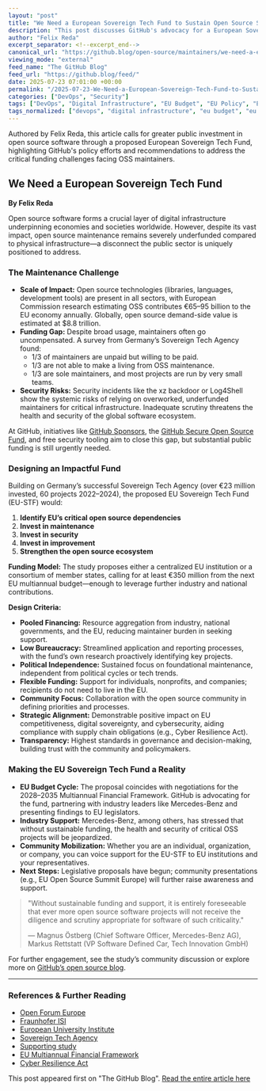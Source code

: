 ```yaml
---
layout: "post"
title: "We Need a European Sovereign Tech Fund to Sustain Open Source Software"
description: "This post discusses GitHub's advocacy for a European Sovereign Tech Fund (EU-STF) to address the funding gap in open source maintenance. It reviews policy recommendations, funding models, and the strategic importance of open source infrastructure in the EU."
author: "Felix Reda"
excerpt_separator: <!--excerpt_end-->
canonical_url: "https://github.blog/open-source/maintainers/we-need-a-european-sovereign-tech-fund/"
viewing_mode: "external"
feed_name: "The GitHub Blog"
feed_url: "https://github.blog/feed/"
date: 2025-07-23 07:01:00 +00:00
permalink: "/2025-07-23-We-Need-a-European-Sovereign-Tech-Fund-to-Sustain-Open-Source-Software.html"
categories: ["DevOps", "Security"]
tags: ["DevOps", "Digital Infrastructure", "EU Budget", "EU Policy", "European Commission", "Funding", "GitHub Sponsors", "Maintainers", "News", "News & Insights", "Open Source", "Open Source Funding", "OSS Maintainers", "Policy", "Public Private Partnership", "Security", "Software Sustainability", "Sovereign Tech Fund", "Supply Chain", "Supply Chain Security"]
tags_normalized: ["devops", "digital infrastructure", "eu budget", "eu policy", "european commission", "funding", "github sponsors", "maintainers", "news", "news and insights", "open source", "open source funding", "oss maintainers", "policy", "public private partnership", "security", "software sustainability", "sovereign tech fund", "supply chain", "supply chain security"]
---
```


Authored by Felix Reda, this article calls for greater public investment in open source software through a proposed European Sovereign Tech Fund, highlighting GitHub's policy efforts and recommendations to address the critical funding challenges facing OSS maintainers.<!--excerpt_end-->

## We Need a European Sovereign Tech Fund

**By Felix Reda**

Open source software forms a crucial layer of digital infrastructure underpinning economies and societies worldwide. However, despite its vast impact, open source maintenance remains severely underfunded compared to physical infrastructure—a disconnect the public sector is uniquely positioned to address.

### The Maintenance Challenge

- **Scale of Impact:** Open source technologies (libraries, languages, development tools) are present in all sectors, with European Commission research estimating OSS contributes €65–95 billion to the EU economy annually. Globally, open source demand-side value is estimated at $8.8 trillion.
- **Funding Gap:** Despite broad usage, maintainers often go uncompensated. A survey from Germany’s Sovereign Tech Agency found:
  - 1/3 of maintainers are unpaid but willing to be paid.
  - 1/3 are not able to make a living from OSS maintenance.
  - 1/3 are sole maintainers, and most projects are run by very small teams.
- **Security Risks:** Security incidents like the xz backdoor or Log4Shell show the systemic risks of relying on overworked, underfunded maintainers for critical infrastructure. Inadequate scrutiny threatens the health and security of the global software ecosystem.

At GitHub, initiatives like [GitHub Sponsors](https://github.com/sponsors), the [GitHub Secure Open Source Fund](https://resources.github.com/github-secure-open-source-fund/), and free security tooling aim to close this gap, but substantial public funding is still urgently needed.

### Designing an Impactful Fund

Building on Germany’s successful Sovereign Tech Agency (over €23 million invested, 60 projects 2022–2024), the proposed EU Sovereign Tech Fund (EU-STF) would:

1. **Identify EU’s critical open source dependencies**
2. **Invest in maintenance**
3. **Invest in security**
4. **Invest in improvement**
5. **Strengthen the open source ecosystem**

**Funding Model:** The study proposes either a centralized EU institution or a consortium of member states, calling for at least €350 million from the next EU multiannual budget—enough to leverage further industry and national contributions.

**Design Criteria:**

- **Pooled Financing:** Resource aggregation from industry, national governments, and the EU, reducing maintainer burden in seeking support.
- **Low Bureaucracy:** Streamlined application and reporting processes, with the fund’s own research proactively identifying key projects.
- **Political Independence:** Sustained focus on foundational maintenance, independent from political cycles or tech trends.
- **Flexible Funding:** Support for individuals, nonprofits, and companies; recipients do not need to live in the EU.
- **Community Focus:** Collaboration with the open source community in defining priorities and processes.
- **Strategic Alignment:** Demonstrable positive impact on EU competitiveness, digital sovereignty, and cybersecurity, aiding compliance with supply chain obligations (e.g., Cyber Resilience Act).
- **Transparency:** Highest standards in governance and decision-making, building trust with the community and policymakers.

### Making the EU Sovereign Tech Fund a Reality

- **EU Budget Cycle:** The proposal coincides with negotiations for the 2028–2035 Multiannual Financial Framework. GitHub is advocating for the fund, partnering with industry leaders like Mercedes-Benz and presenting findings to EU legislators.
- **Industry Support:** Mercedes-Benz, among others, has stressed that without sustainable funding, the health and security of critical OSS projects will be jeopardized.
- **Community Mobilization:** Whether you are an individual, organization, or company, you can voice support for the EU-STF to EU institutions and your representatives.
- **Next Steps:** Legislative proposals have begun; community presentations (e.g., EU Open Source Summit Europe) will further raise awareness and support.

> "Without sustainable funding and support, it is entirely foreseeable that ever more open source software projects will not receive the diligence and scrutiny appropriate for software of such criticality."
>
> — Magnus Östberg (Chief Software Officer, Mercedes-Benz AG), Markus Rettstatt (VP Software Defined Car, Tech Innovation GmbH)

For further engagement, see the study’s community discussion or explore more on [GitHub’s open source blog](https://github.blog/open-source/).

---

### References & Further Reading

- [Open Forum Europe](https://openforumeurope.org/)
- [Fraunhofer ISI](https://www.isi.fraunhofer.de/en.html)
- [European University Institute](https://www.eui.eu/en/home)
- [Sovereign Tech Agency](https://www.sovereign.tech/)
- [Supporting study](http://eu-stf.openforumeurope.org/)
- [EU Multiannual Financial Framework](https://commission.europa.eu/strategy-and-policy/eu-budget/long-term-eu-budget/eu-budget-2028-2034_en)
- [Cyber Resilience Act](https://github.blog/open-source/maintainers/what-the-eus-new-software-legislation-means-for-developers/)

This post appeared first on "The GitHub Blog". [Read the entire article here](https://github.blog/open-source/maintainers/we-need-a-european-sovereign-tech-fund/)
